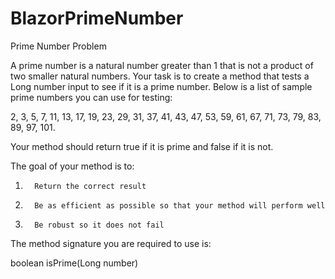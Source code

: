 # BlazorPrimeNumber

Prime Number Problem

A prime number is a natural number greater than 1 that is not a product of two smaller natural numbers.  Your task is to create a method that tests a Long number input to see if it is a prime number. Below is a list of sample prime numbers you can use for testing:

 

2, 3, 5, 7, 11, 13, 17, 19, 23, 29, 31, 37, 41, 43, 47, 53, 59, 61, 67, 71, 73, 79, 83, 89, 97, 101. 

 

Your method should return true if it is prime and false if it is not.

 

The goal of your method is to:

1.       Return the correct result

2.       Be as efficient as possible so that your method will perform well

3.       Be robust so it does not fail

 

The method signature you are required to use is:

 

boolean isPrime(Long number)
